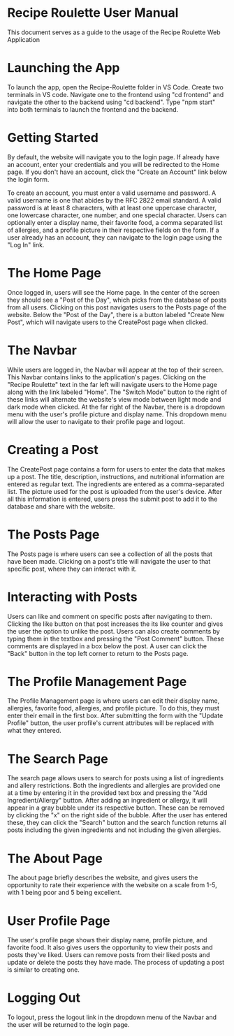 # Recipe Roulette User Manual

This document serves as a guide to the usage of the Recipe Roulette Web Application

# Launching the App

To launch the app, open the Recipe-Roulette folder in VS Code. Create two terminals in VS code. Navigate one to the frontend using "cd frontend" and navigate the other to the backend using "cd backend". Type "npm start" into both terminals to launch the frontend and the backend.

# Getting Started

By default, the website will navigate you to the login page. If already have an account, enter your credentials and you will be redirected to the Home page. If you don't have an account, click the "Create an Account" link below the login form.

To create an account, you must enter a valid username and password. A valid username is one that abides by the RFC 2822 email standard. A valid password is at least 8 characters, with at least one uppercase character, one lowercase character, one number, and one special character. Users can optionally enter a display name, their favorite food, a comma separated list of allergies, and a profile picture in their respective fields on the form. If a user already has an account, they can navigate to the login page using the "Log In" link.

# The Home Page

Once logged in, users will see the Home page. In the center of the screen they should see a "Post of the Day", which picks from the database of posts from all users. Clicking on this post navigates users to the Posts page of the website. Below the "Post of the Day", there is a button labeled "Create New Post", which will navigate users to the CreatePost page when clicked.

# The Navbar

While users are logged in, the Navbar will appear at the top of their screen. This Navbar contains links to the application's pages. Clicking on the "Recipe Roulette" text in the far left will navigate users to the Home page along with the link labeled "Home". The "Switch Mode" button to the right of these links will alternate the website's view mode between light mode and dark mode when clicked. At the far right of the Navbar, there is a dropdown menu with the user's profile picture and display name. This dropdown menu will allow the user to navigate to their profile page and logout.

# Creating a Post

The CreatePost page contains a form for users to enter the data that makes up a post. The title, description, instructions, and nutritional information are entered as regular text. The ingredients are entered as a comma-separated list. The picture used for the post is uploaded from the user's device. After all this information is entered, users press the submit post to add it to the database and share with the website.

# The Posts Page

The Posts page is where users can see a collection of all the posts that have been made. Clicking on a post's title will navigate the user to that specific post, where they can interact with it.

# Interacting with Posts

Users can like and comment on specific posts after navigating to them. Clicking the like button on that post increases the its like counter and gives the user the option to unlike the post. Users can also create comments by typing them in the textbox and pressing the "Post Comment" button. These comments are displayed in a box below the post. A user can click the "Back" button in the top left corner to return to the Posts page.

# The Profile Management Page

The Profile Management page is where users can edit their display name, allergies, favorite food, allergies, and profile picture. To do this, they must enter their email in the first box. After submitting the form with the "Update Profile" button, the user profile's current attributes will be replaced with what they entered.

# The Search Page

The search page allows users to search for posts using a list of ingredients and allery restrictions. Both the ingredients and allergies are provided one at a time by entering it in the provided text box and pressing the "Add Ingredient/Allergy" button. After adding an ingredient or allergy, it will appear in a gray bubble under its respective button. These can be removed by clicking the "x" on the right side of the bubble. After the user has entered these, they can click the "Search" button and the search function returns all posts including the given ingredients and not including the given allergies.

# The About Page

The about page briefly describes the website, and gives users the opportunity to rate their experience with the website on a scale from 1-5, with 1 being poor and 5 being excellent.

# User Profile Page

The user's profile page shows their display name, profile picture, and favorite food. It also gives users the opportunity to view their posts and posts they've liked. Users can remove posts from their liked posts and update or delete the posts they have made. The process of updating a post is similar to creating one.

# Logging Out

To logout, press the logout link in the dropdown menu of the Navbar and the user will be returned to the login page.
